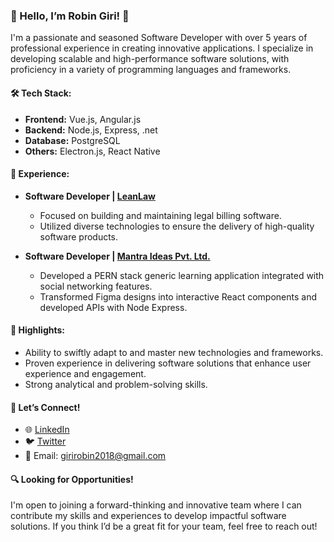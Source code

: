 ### 👋 Hello, I’m Robin Giri! 🚀

I'm a passionate and seasoned Software Developer with over 5 years of professional experience in creating innovative applications. I specialize in developing scalable and high-performance software solutions, with proficiency in a variety of programming languages and frameworks.

#### 🛠️ **Tech Stack:**
- **Frontend:** Vue.js, Angular.js
- **Backend:** Node.js, Express, .net
- **Database:** PostgreSQL
- **Others:** Electron.js, React Native

#### 🏢 **Experience:**
- **Software Developer | [LeanLaw](https://www.leanlaw.co/)**
   - Focused on building and maintaining legal billing software.
   - Utilized diverse technologies to ensure the delivery of high-quality software products.
   
- **Software Developer | [Mantra Ideas Pvt. Ltd.](http://www.mantraideas.com/)**
   - Developed a PERN stack generic learning application integrated with social networking features.
   - Transformed Figma designs into interactive React components and developed APIs with Node Express.

#### 🌟 **Highlights:**
- Ability to swiftly adapt to and master new technologies and frameworks.
- Proven experience in delivering software solutions that enhance user experience and engagement.
- Strong analytical and problem-solving skills.

#### 🤝 **Let’s Connect!**
- 🌐 [LinkedIn](https://www.linkedin.com/in/robin-giri-3656b3179/)
- 🐦 [Twitter](https://twitter.com/robinGiri18)
- 📧 Email: girirobin2018@gmail.com

#### 🔍 **Looking for Opportunities!**
I'm open to joining a forward-thinking and innovative team where I can contribute my skills and experiences to develop impactful software solutions. If you think I’d be a great fit for your team, feel free to reach out!



<!---
robinGiri/robinGiri is a ✨ special ✨ repository because its `README.md` (this file) appears on your GitHub profile.
You can click the Preview link to take a look at your changes.
--->

